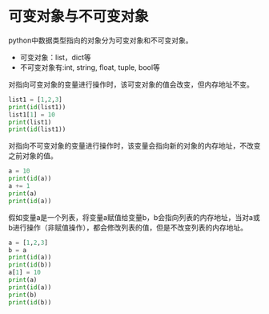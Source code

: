 # 可变对象与不可变对象

python中数据类型指向的对象分为可变对象和不可变对象。

* 可变对象：list，dict等
* 不可变对象有:int, string, float, tuple, bool等

对指向可变对象的变量进行操作时，该可变对象的值会改变，但内存地址不变。

```python
list1 = [1,2,3]
print(id(list1)) 
list1[1] = 10
print(list1)
print(id(list1)) 
```

对指向不可变对象的变量进行操作时，该变量会指向新的对象的内存地址，不改变之前对象的值。

```python
a = 10
print(id(a)) 
a += 1
print(a)
print(id(a))
```

假如变量a是一个列表，将变量a赋值给变量b，b会指向列表的内存地址，当对a或b进行操作（非赋值操作），都会修改列表的值，但是不改变列表的内存地址。

```python
a = [1,2,3]
b = a
print(id(a)) 
print(id(b)) 
a[1] = 10
print(a)
print(id(a)) 
print(b)
print(id(b)) 
```





